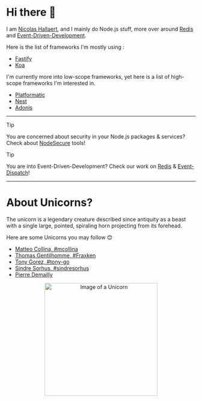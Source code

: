 # Hi there 👋

I am [Nicolas Hallaert](https://www.linkedin.com/in/nicolas-hallaert/), and I mainly do Node.js stuff, more over around [Redis](https://redis.com/) and [Event-Driven-Development](https://en.wikipedia.org/wiki/Event-driven_architecture).

Here is the list of frameworks I'm mostly using :
  - [Fastify](https://fastify.dev/)
  - [Koa](https://koajs.com/)

I'm currently more into low-scope frameworks, yet here is a list of high-scope frameworks I'm interested in.
  - [Platformatic](https://platformatic.dev/)
  - [Nest](https://nestjs.com/)
  - [Adonis](https://adonisjs.com/)

---

> [!Tip]
> You are concerned about security in your Node.js packages & services? Check about [NodeSecure](https://github.com/NodeSecure) tools!

> [!Tip]
> You are into Event-Driven-Development? Check our work on [Redis](https://github.com/MyUnisoft/Redis) & [Event-Dispatch](https://github.com/MyUnisoft/events)!

---

# About Unicorns?

The unicorn is a legendary creature described since antiquity as a beast with a single large, pointed, spiraling horn projecting from its forehead.

Here are some Unicorns you may follow 😊
- [Matteo Collina, #mcollina](https://github.com/mcollina)
- [Thomas Gentilhomme, #Fraxken](https://github.com/fraxken)
- [Tony Gorez, #tony-go](https://github.com/tony-go)
- [Sindre Sorhus, #sindresorhus](https://github.com/sindresorhus)
- [Pierre Demailly](https://github.com/PierreDemailly)

<p align="center" width="100%">
<img src="https://media.giphy.com/media/wxZVenBE9msRq/giphy.gif" alt="Image of a Unicorn" width="300"/>
</p>

